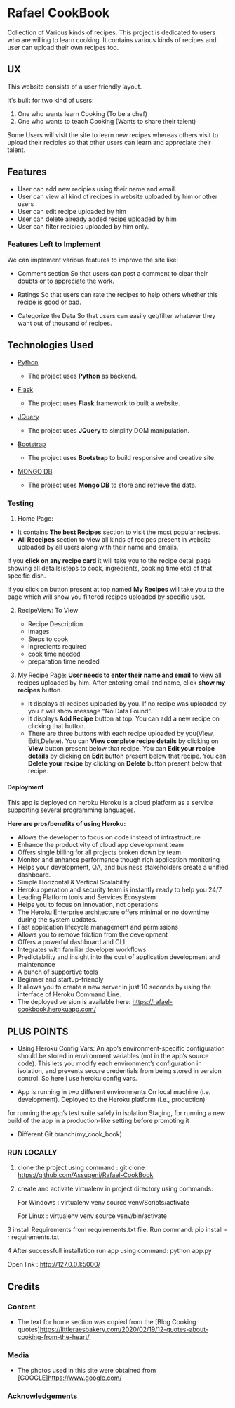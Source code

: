 # Rafael CookBook

Collection of Various kinds of recipes.
This project is dedicated to users who are willing to learn cooking.
It contains various kinds of recipes and user can upload their own recipes too.
 
## UX
 
This website consists of a user friendly layout. 

It's built for two kind of users:

1. One who wants learn Cooking (To be a chef)
2. One who wants to teach Cooking (Wants to share their talent)

Some Users will visit the site to learn new recipes whereas others visit to upload their recipies so that other users can learn and appreciate their talent.

## Features

- User can add new recipies using their name and email.
- User can view all kind of recipes in website uploaded by him or other users
- User can edit recipe uploaded by him
- User can delete already added recipe uploaded by him
- User can filter recipies uploaded by him only. 

### Features Left to Implement
We can implement various features to improve the site like:

- Comment section
So that users can post a comment to clear their doubts or to appreciate the work.

- Ratings
So that users can rate the recipes to help others whether this recipe is good or bad.

- Categorize the Data 
So that users can easily get/filter whatever they want out of thousand of recipes.


## Technologies Used

- [Python](https://www.python.org/doc/)
    - The project uses **Python** as backend.
    
- [Flask](https://flask.palletsprojects.com/en/1.1.x/)
    - The project uses **Flask** framework to built a website.
  
 - [JQuery](https://jquery.com)
    - The project uses **JQuery** to simplify DOM manipulation.
   
 - [Bootstrap](https://getbootstrap.com/docs/4.1/getting-started/introduction/)
    - The project uses **Bootstrap** to build responsive and creative site.
    
- [MONGO DB](https://docs.mongodb.com/)
    - The project uses **Mongo DB** to store and retrieve the data.
   

### Testing

1. Home Page: 
  - It contains **The best Recipes** section to visit the most popular recipes.
  - **All Receipes** section to view all kinds of recipes present in website uploaded by all users along with their name and emails.

  If you **click on any recipe card** it will take you to the recipe detail page showing all details(steps to cook, ingredients, cooking time etc)  of that specific dish. 

  If you click on button present at top named **My Recipes** will take you to the page which will show you filtered recipes uploaded by specific user.

2. RecipeView: To View

    - Recipe Description
    - Images 
    - Steps to cook
    - Ingredients required
    - cook time needed
    - preparation time needed
    
3. My Recipe Page:
   **User needs to enter their name and email** to view all recipes uploaded by him.
   After entering email and name, click **show my recipes** button.
   - It displays all recipes uploaded by you. If no recipe was uploaded by you it will show message "No Data Found".
   - It displays **Add Recipe** button at top. You can add a new recipe on clicking that button.
   - There are three buttons with each recipe uploaded by you(View, Edit,Delete). 
   You can **View complete recipe details** by clicking on **View** button present below that recipe.
   You can **Edit your recipe details** by clicking on **Edit** button present below that recipe.
   You can **Delete your recipe** by clicking on **Delete** button present below that recipe.
   
   
#### Deployment

This app is deployed on heroku
Heroku is a cloud platform as a service supporting several programming languages. 

**Here are pros/benefits of using Heroku:**

- Allows the developer to focus on code instead of infrastructure
- Enhance the productivity of cloud app development team
- Offers single billing for all projects broken down by team
- Monitor and enhance performance though rich application monitoring
- Helps your development, QA, and business stakeholders create a unified dashboard.
- Simple Horizontal & Vertical Scalability
- Heroku operation and security team is instantly ready to help you 24/7
- Leading Platform tools and Services Ecosystem
- Helps you to focus on innovation, not operations
- The Heroku Enterprise architecture offers minimal or no downtime during the system updates.
- Fast application lifecycle management and permissions
- Allows you to remove friction from the development
- Offers a powerful dashboard and CLI
- Integrates with familiar developer workflows
- Predictability and insight into the cost of application development and maintenance
- A bunch of supportive tools
- Beginner and startup-friendly
- It allows you to create a new server in just 10 seconds by using the interface of Heroku Command Line.
- The deployed version is available here: https://rafael-cookbook.herokuapp.com/

## PLUS POINTS
- Using Heroku Config Vars: 
An app’s environment-specific configuration should be stored in environment variables (not in the app’s source code). This lets you modify each environment’s configuration in isolation, and prevents secure credentials from being stored in version control. So here i use heroku config vars.

- App is running in two different environments
On local machine (i.e. development).
Deployed to the Heroku platform (i.e., production)

for running the app’s test suite safely in isolation
Staging, for running a new build of the app in a production-like setting before promoting it

- Different Git branch(my_cook_book)

### RUN LOCALLY

1. clone the project using command :
      git clone https://github.com/Assugeni/Rafael-CookBook
      
2. create and activate virtualenv in project directory using commands:

    For Windows :
      virtualenv venv
      source venv/Scripts/activate
      
    For Linux :
      virtualenv venv
      source venv/bin/activate
      
3 install Requirements from requirements.txt file. Run command:
    pip install -r requirements.txt
    
4 After successfull installation run app using command:
    python app.py
    
Open link : http://127.0.0.1:5000/

## Credits

### Content
- The text for home section was copied from the [Blog Cooking quotes]https://littleraesbakery.com/2020/02/19/12-quotes-about-cooking-from-the-heart/

### Media
- The photos used in this site were obtained from [GOOGLE]https://www.google.com/

### Acknowledgements

